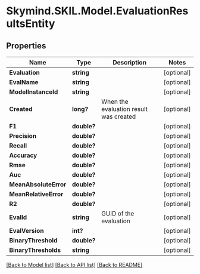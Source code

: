 # Skymind.SKIL.Model.EvaluationResultsEntity
## Properties

Name | Type | Description | Notes
------------ | ------------- | ------------- | -------------
**Evaluation** | **string** |  | [optional] 
**EvalName** | **string** |  | [optional] 
**ModelInstanceId** | **string** |  | [optional] 
**Created** | **long?** | When the evaluation result was created | [optional] 
**F1** | **double?** |  | [optional] 
**Precision** | **double?** |  | [optional] 
**Recall** | **double?** |  | [optional] 
**Accuracy** | **double?** |  | [optional] 
**Rmse** | **double?** |  | [optional] 
**Auc** | **double?** |  | [optional] 
**MeanAbsoluteError** | **double?** |  | [optional] 
**MeanRelativeError** | **double?** |  | [optional] 
**R2** | **double?** |  | [optional] 
**EvalId** | **string** | GUID of the evaluation | [optional] 
**EvalVersion** | **int?** |  | [optional] 
**BinaryThreshold** | **double?** |  | [optional] 
**BinaryThresholds** | **string** |  | [optional] 

[[Back to Model list]](../README.md#documentation-for-models) [[Back to API list]](../README.md#documentation-for-api-endpoints) [[Back to README]](../README.md)

